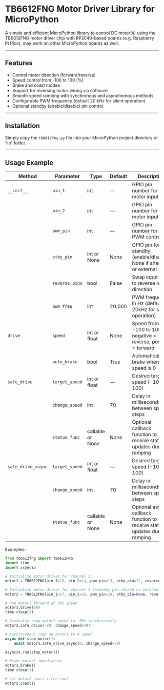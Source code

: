 # TB6612FNG Motor Driver Library for MicroPython

A simple and efficient MicroPython library to control DC motor(s) using the TB6612FNG motor driver chip with RP2040-based boards (e.g. Raspberry Pi Pico), may work on other MicroPython boards as well.

---

## Features

- Control motor direction (forward/reverse)
- Speed control from -100 to 100 (%)
- Brake and coast modes
- Support for reversing motor wiring via software
- Smooth speed ramping with synchronous and asynchronous methods
- Configurable PWM frequency (default 20 kHz for silent operation)
- Optional standby (enable/disable) pin control

---

## Installation

Simply copy the `tb6612fng.py` file into your MicroPython project directory or 'lib' folder.

---

## Usage Example

| Method            | Parameter      | Type            | Default   | Description                                                  |
|-------------------|----------------|-----------------|-----------|--------------------------------------------------------------|
| `__init__`        | `pin_1`        | int             | —         | GPIO pin number for motor input IN1                          |
|                   | `pin_2`        | int             | —         | GPIO pin number for motor input IN2                          |
|                   | `pwm_pin`      | int             | —         | GPIO pin number for PWM control                              |
|                   | `stby_pin`     | int or None     | None      | GPIO pin for standby (enable/disable), None if shared or external |
|                   | `reverse_pins` | bool            | False     | Swap input pins to reverse motor direction                   |
|                   | `pwm_freq`     | int             | 20,000    | PWM frequency in Hz (default 20kHz for silent operation)     |
| `drive`           | `speed`        | int or float    | None      | Speed from -100 to 100; negative = reverse, positive = forward |
|                   | `auto_brake`   | bool            | True      | Automatically brake when speed is 0                          |
| `safe_drive`      | `target_speed` | int or float    | —         | Desired target speed (-100 to 100)                           |
|                   | `change_speed` | int             | 70        | Delay in milliseconds between speed steps                    |
|                   | `status_func`  | callable or None| None      | Optional callback function to receive status updates during ramping |
| `safe_drive_async`| `target_speed` | int or float    | —         | Desired target speed (-100 to 100)                           |
|                   | `change_speed` | int             | 70        | Delay in milliseconds between speed steps                    |
|                   | `status_func`  | callable or None| None      | Optional async callback function to receive status updates during ramping |


Examples:

```python
from tb6612fng import TB6612FNG
import time
import asyncio

# Initialize motor driver for channel 1
motor1 = TB6612FNG(pin_1=15, pin_2=14, pwm_pin=13, stby_pin=12, reverse_pins=False)

# Initialize motor driver for channel 2 (standby pin shared or externally handled)
motor2 = TB6612FNG(pin_1=17, pin_2=16, pwm_pin=18, stby_pin=None, reverse_pins=False)

# Run motor1 forward at 50% speed
motor1.drive(50)
time.sleep(2)

# Gradually ramp motor2 speed to -80% synchronously
motor2.safe_drive(-80, change_speed=50)

# Asynchronous ramp on motor1 to 0 speed
async def stop_motor():
    await motor1.safe_drive_async(0, change_speed=30)

asyncio.run(stop_motor())

# Brake motor1 immediately
motor1.brake()
time.sleep(1)

# Let motor2 coast (free run)
motor2.coast()
